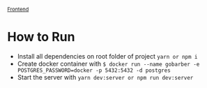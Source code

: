 <small>[Frontend](https://github.com/martins20/GoBarber-Frontend)</small>

# How to Run

-   Install all dependencies on root folder of project `yarn or npm i`
-   Create docker container with `$ docker run --name gobarber -e POSTGRES_PASSWORD=docker -p 5432:5432 -d postgres`
-   Start the server with `yarn dev:server or npm run dev:server`
